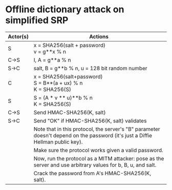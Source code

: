 # Offline dictionary attack on simplified SRP

| Actor(s) | Actions                                                                                                                        |
|----------|--------------------------------------------------------------------------------------------------------------------------------|
| S        | x = SHA256(salt + password)<br>v = g**x % n                                                                                    |
| C->S     | I, A = g**a % n                                                                                                                |
| S->C     | salt, B = g**b % n, u = 128 bit random number                                                                                  |
| C        | x = SHA256(salt+password)<br>S = B**(a + ux) % n<br>K = SHA256(S)                                                              |
| S        | S = (A * v ** u)**b % n<br>K = SHA256(S)                                                                                       |
| C->S     | Send HMAC-SHA256(K, salt)                                                                                                      |
| S->C     | Send "OK" if HMAC-SHA256(K, salt) validates                                                                                    |
|          | Note that in this protocol, the server's "B" parameter doesn't depend on the password (it's just a Diffie Hellman public key). |
|          | Make sure the protocol works given a valid password.                                                                           |
|          | Now, run the protocol as a MITM attacker: pose as the server and use arbitrary values for b, B, u, and salt.                   |
|          | Crack the password from A's HMAC-SHA256(K, salt).                                                                              |
